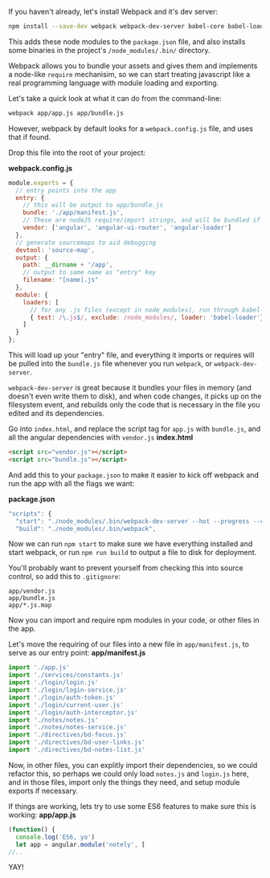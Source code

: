 If you haven't already, let's install Webpack and it's dev server:
```sh
npm install --save-dev webpack webpack-dev-server babel-core babel-loader angular angular-ui-router angular-loader
```

This adds these node modules to the `package.json` file, and also installs some binaries in the project's `/node_modules/.bin/` directory.

Webpack allows you to bundle your assets and gives them and implements a node-like `require` mechanisim, so we can start treating javascript like a real programming language with module loading and exporting.

Let's take a quick look at what it can do from the command-line:
```sh
webpack app/app.js app/bundle.js
```

However, webpack by default looks for a `webpack.config.js` file, and uses that if found.

Drop this file into the root of your project:

__webpack.config.js__
```js
module.exports = {
  // entry points into the app
  entry: {
    // this will be output to app/bundle.js
    bundle: './app/manifest.js',
    // These are nodeJS require/import strings, and will be bundled if installed with npm to vendor.js
    vendor: ['angular', 'angular-ui-router', 'angular-loader']
  },
  // generate sourcemaps to aid debugging
  devtool: 'source-map',
  output: {
    path: __dirname + '/app',
    // output to same name as "entry" key
    filename: "[name].js"
  },
  module: {
    loaders: [
      // for any .js files (except in node_modules), run through babel-loader so you can write ES6+
      { test: /\.js$/, exclude: /node_modules/, loader: 'babel-loader'}
    ]
  }
};
```

This will load up your "entry" file, and everything it imports or requires will be pulled into the `bundle.js` file whenever you run `webpack`, or `webpack-dev-server`.

`webpack-dev-server` is great because it bundles your files in memory (and doesn't even write them to disk), and when code changes, it picks up on the filesystem event, and rebuilds only the code that is necessary in the file you edited and its dependencies.

Go into `index.html`, and replace the script tag for `app.js` with `bundle.js`, and all the angular dependencies with `vendor.js`
__index.html__
```html
<script src="vendor.js"></script>
<script src="bundle.js"></script>
```

And add this to your `package.json` to make it easier to kick off webpack and run the app with all the flags we want:

__package.json__
```js
"scripts": {
  "start": "./node_modules/.bin/webpack-dev-server --hot --progress --colors --content-base app/",
  "build": "./node_modules/.bin/webpack",
```

Now we can run `npm start` to make sure we have everything installed and start webpack, or run `npm run build` to output a file to disk for deployment.

You'll probably want to prevent yourself from checking this into source control, so add this to `.gitignore`:
```
app/vendor.js
app/bundle.js
app/*.js.map
```

Now you can import and require npm modules in your code, or other files in the app.

Let's move the requiring of our files into a new file in `app/manifest.js`, to serve as our entry point:
__app/manifest.js__
```js
import './app.js'
import './services/constants.js'
import './login/login.js'
import './login/login-service.js'
import './login/auth-token.js'
import './login/current-user.js'
import './login/auth-interceptor.js'
import './notes/notes.js'
import './notes/notes-service.js'
import './directives/bd-focus.js'
import './directives/bd-user-links.js'
import './directives/bd-notes-list.js'
```

Now, in other files, you can explitly import their dependencies, so we could refactor this, so perhaps we could only load `notes.js` and `login.js` here, and in those files, import only the things they need, and setup module exports if necessary.

If things are working, lets try to use some ES6 features to make sure this is working:
__app/app.js__
```js
(function() {
  console.log('ES6, yo')
  let app = angular.module('notely', [
//..
```

YAY!
